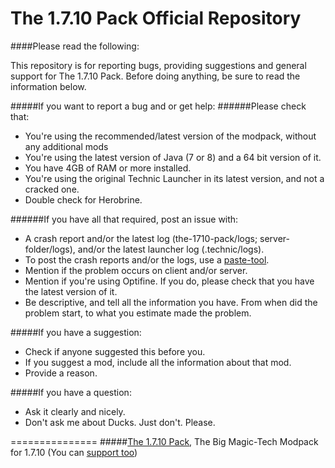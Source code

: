 The 1.7.10 Pack Official Repository
===============
####Please read the following:

This repository is for reporting bugs, providing suggestions and general support for The 1.7.10 Pack.
Before doing anything, be sure to read the information below.

#####If you want to report a bug and or get help:
######Please check that:
- You're using the recommended/latest version of the modpack, without any additional mods 
- You're using the latest version of Java (7 or 8) and a 64 bit version of it.
- You have 4GB of RAM or more installed.
- You're using the original Technic Launcher in its latest version, and not a cracked one.
- Double check for Herobrine.

######If you have all that required, post an issue with:
- A crash report and/or the latest log (the-1710-pack/logs; server-folder/logs), and/or the latest launcher log (.technic/logs).
- To post the crash reports and/or the logs, use a [paste-tool](http://paste.ubuntu.com).
- Mention if the problem occurs on client and/or server.
- Mention if you're using Optifine. If you do, please check that you have the latest version of it.
- Be descriptive, and tell all the information you have. From when did the problem start, to what you estimate made the problem.
 
#####If you have a suggestion:
- Check if anyone suggested this before you.
- If you suggest a mod, include all the information about that mod.
- Provide a reason.

#####If you have a question:
- Ask it clearly and nicely.
- Don't ask me about Ducks. Just don't. Please.

===============
#####[The 1.7.10 Pack](http://the-1710-pack.com/), The Big Magic-Tech Modpack for 1.7.10
(You can [support too](http://bit.ly/The-1-7-10-Pack-Donations))
